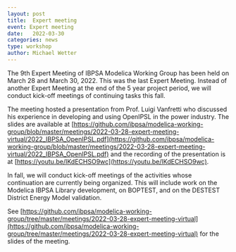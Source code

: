 ```yaml
---
layout: post
title:  Expert meeting
event: Expert meeting
date:   2022-03-30
categories: news
type: workshop
author: Michael Wetter
---
```


The 9th Expert Meeting of IBPSA Modelica Working Group has been held on March 28 and March 30, 2022.
This was the last Expert Meeting.
Instead of another Expert Meeting at the end of the 5 year project period,
we will conduct kick-off meetings of continuing tasks this fall.

<!--excerpt-->

The meeting hosted a presentation from Prof. Luigi Vanfretti who discussed
his experience in developing and using OpenIPSL in the power industry.
The slides are available at [https://github.com/ibpsa/modelica-working-group/blob/master/meetings/2022-03-28-expert-meeting-virtual/2022_IBPSA_OpenIPSL.pdf](https://github.com/ibpsa/modelica-working-group/blob/master/meetings/2022-03-28-expert-meeting-virtual/2022_IBPSA_OpenIPSL.pdf)
and the recording of the presentation is at [https://youtu.be/IKdECHSO9wc](https://youtu.be/IKdECHSO9wc).

In fall, we will conduct kick-off meetings of the activities whose continuation are currently being organized.
This will include work on the Modelica IBPSA Library development, on BOPTEST, and on the DESTEST District Energy Model validation.

See [https://github.com/ibpsa/modelica-working-group/tree/master/meetings/2022-03-28-expert-meeting-virtual](https://github.com/ibpsa/modelica-working-group/tree/master/meetings/2022-03-28-expert-meeting-virtual) for the slides of the meeting.

